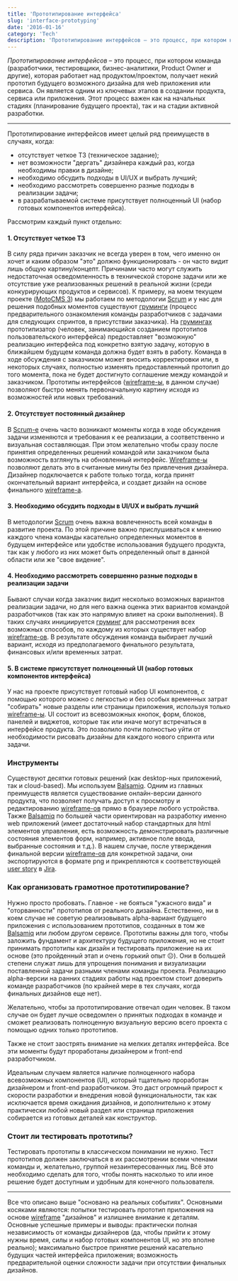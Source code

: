 ```yaml
---
title: 'Прототипирование интерфейса'
slug: 'interface-prototyping'
date: '2016-01-16'
category: 'Tech'
description: 'Прототипирование интерфейсов – это процесс, при котором команда (разработчики, тестировщики, бизнес-аналитики, Product Owner и другие), которая работает над продуктом/проектом, получает некий прототип будущего возможного дизайна для web приложения или сервиса. Он является одним из ключевых этапов в создании продукта, сервиса или приложения.'
---
```


_Прототипирование интерфейсов_ – это процесс, при котором команда (разработчики, тестировщики, бизнес-аналитики, Product Owner и другие), которая работает над продуктом/проектом, получает некий прототип будущего возможного дизайна для web приложения или сервиса. Он является одним из ключевых этапов в создании продукта, сервиса или приложения. Этот процесс важен как на начальных стадиях (планирование будущего проекта), так и на стадии активной разработки.

---

Прототипирование интерфейсов имеет целый ряд преимуществ в случаях, когда:

- отсутствует четкое ТЗ (техническое задание);
- нет возможности "дергать" дизайнера каждый раз, когда необходимы правки в дизайне;
- необходимо обсудить подходы в UI/UX и выбрать лучший;
- необходимо рассмотреть совершенно разные подходы в реализации задачи;
- в разрабатываемой системе присутствует полноценный UI (набор готовых компонентов интерфейса).

Рассмотрим каждый пункт отдельно:

#### 1. Отсутствует четкое ТЗ

В силу ряда причин заказчик не всегда уверен в том, чего именно он хочет и каким образом "это" должно функционировать - он часто видит лишь общую картину/концепт. Причинами часто могут служить недостаточная осведомленность в технической стороне задачи или же отсутствие уже реализованных решений в реальной жизни (среди конкурирующих продуктов и сервисов). К примеру, на моем текущем проекте ([MotoCMS 3](http://www.motocms.com/)) мы работаем по методологии [Scrum](<https://en.wikipedia.org/wiki/Scrum_(software_development)>) и у нас для решения подобных моментов существуют [груминги](http://guide.agilealliance.org/guide/backlog-grooming.html) (процесс предварительного ознакомления команды разработчиков с задачами для следующих спринтов, в присутствии заказчика). На [грумингах](http://guide.agilealliance.org/guide/backlog-grooming.html) прототипизатор (человек, занимающийся созданием прототипов пользовательского интерфейса) предоставляет "возможную" реализацию интерфейса под конкретно взятую задачу, которую в ближайшем будущем команда должна будет взять в работу. Команда в ходе обсуждения с заказчиком может вносить корректировки или, в некоторых случаях, полностью изменять предоставленный протопип до того момента, пока не будет достигнуто соглашение между командой и заказчиком. Прототипы интерфейсов ([wireframe-ы](https://en.wikipedia.org/wiki/Website_wireframe), в данном случае) позволяют быстро менять первоначальную картину исходя из возможностей или новых требований.

#### 2. Отсутствует постоянный дизайнер

В [Scrum-е](<https://en.wikipedia.org/wiki/Scrum_(software_development)>) очень часто возникают моменты когда в ходе обсуждения задачи изменяются и требования к ее реализации, а соответственно и визуальная составляющая. При этом желательно чтобы сразу после принятия определенных решений командой или заказчиком была возможность взглянуть на обновленный интерфейс. [Wireframe-ы](https://en.wikipedia.org/wiki/Website_wireframe) позволяют делать это в считанные минуты без привлечения дизайнера. Дизайнер подключается к работе только тогда, когда принят окончательный вариант интерфейса, и создает дизайн на основе финального [wireframe-а](https://en.wikipedia.org/wiki/Website_wireframe).

#### 3. Необходимо обсудить подходы в UI/UX и выбрать лучший

В методологии [Scrum](<https://en.wikipedia.org/wiki/Scrum_(software_development)>) очень важна вовлеченность всей команды в развитие проекта. По этой причине важно прислушиваться к мнению каждого члена команды касательно определенных моментов в будущем интерфейсе или удобстве использования будущего продукта, так как у любого из них может быть определенный опыт в данной области или же "свое видение".

#### 4. Необходимо рассмотреть совершенно разные подходы в реализации задачи

Бывают случаи когда заказчик видит несколько возможных вариантов реализации задачи, но для него важна оценка этих вариантов командой разработчиков (так как это напрямую влияет на сроки выполнения). В таких случаях инициируется [груминг](http://guide.agilealliance.org/guide/backlog-grooming.html) для рассмотрения всех возможных способов, по каждому из которых существует набор [wireframe-ов](https://en.wikipedia.org/wiki/Website_wireframe). В результате обсуждения команда выбирает лучший вариант, исходя из предполагаемого финального результата, финансовых и/или временных затрат.

#### 5. В системе присутствует полноценный UI (набор готовых компонентов интерфейса)

У нас на проекте присутствует готовый набор UI компонентов, с помощью которого можно с легкостью и без особых временных затрат "собирать" новые разделы или страницы приложения, используя только [wireframe-ы](https://en.wikipedia.org/wiki/Website_wireframe). UI состоит из всевозможных кнопок, форм, блоков, панелей и виджетов, которые так или иначе могут встречаться в интерфейсе продукта. Это позволило почти полностью уйти от необходимости рисовать дизайны для каждого нового спринта или задачи.

### Инструменты

Существуют десятки готовых решений (как desktop-ных приложений, так и cloud-based). Мы используем [Balsamiq](https://en.wikipedia.org/wiki/Balsamiq). Одним из главных преимуществ является существование онлайн-версии данного продукта, что позволяет получать доступ к просмотру и редактированию [wireframe-ов](https://en.wikipedia.org/wiki/Website_wireframe) прямо в браузере любого устройства. Также [Balsamiq](https://en.wikipedia.org/wiki/Balsamiq) по большей части ориентирован на разработку именно web приложений (имеет достаточный набор стандартных для html элементов управления, есть возможность демонстрировать различные состояния элементов форм, например, активное поле ввода, выбранные состояния и т.д.). В нашем случае, после утверждения финальной версии [wireframe-ов](https://en.wikipedia.org/wiki/Website_wireframe) для конкретной задачи, они экспортируются в формате png и прикрепляются к соответствующей [user story](https://en.wikipedia.org/wiki/User_story) в [Jira](<https://en.wikipedia.org/wiki/Jira_(software)>).

### Как организовать грамотное прототипирование?

Нужно просто пробовать. Главное - не бояться "ужасного вида" и "оторванности" прототипов от реального дизайна. Естественно, ни в коем случае не советую реализовывать alpha-вариант будущего приложения с использованием прототипов, созданных в том же [Balsamiq](https://en.wikipedia.org/wiki/Balsamiq) или любом другом сервисе. Прототипы важны для того, чтобы заложить фундамент и архитектуру будущего приложения, но не стоит принимать прототипы как дизайн и тестировать приложение на их основе (это пройденный этап и очень горький опыт 😐). Они в большей степени служат лишь для упрощения понимания и визуализации поставленной задачи разными членами команды проекта. Реализацию alpha-версии на ранних стадиях работы над проектом стоит доверить команде разработчиков (по крайней мере в тех случаях, когда финальных дизайнов еще нет).

Желательно, чтобы за прототипирование отвечал один человек. В таком случае он будет лучше осведомлен о принятых подходах в команде и сможет реализовать полноценную визуальную версию всего проекта с помощью одних только прототипов.

Также не стоит заострять внимание на мелких деталях интерфейса. Все эти моменты будут проработаны дизайнером и front-end разработчиком.

Идеальным случаем является наличие полноценного набора всевозможных компонентов (UI), который тщательно проработан дизайнером и front-end разработчиком. Это даст огромный прирост к скорости разработки и внедрения новой функциональности, так как исключается время ожидания дизайнов, и дополнительно к этому практически любой новый раздел или страница приложения собирается из готовых деталей как конструктор.

### Стоит ли тестировать прототипы?

Тестировать прототипы в классическом понимании не нужно. Тест прототипов должен заключаться в их рассмотрении всеми членами команды и, желательно, группой незаинтересованных лиц. Всё это необходимо сделать для того, чтобы понять насколько то или иное решение будет доступным и удобным для конечного пользователя.

---

Все что описано выше "основано на реальных событиях". Основными косяками являются: попытки тестировать прототип приложения на основе [wireframe](https://en.wikipedia.org/wiki/Website_wireframe) "дизайнов" и излишнее внимание к деталям. Основные успешные примеры и выводы: практически полная независимость от команды дизайнеров (да, чтобы прийти к этому нужны время, силы и набор готовых компонентов UI, но это вполне реально); максимально быстрое принятие решений касательно будущих частей интерфейса приложения; возможность предварительной оценки сложности задачи при отсутствии финальных дизайнов.
